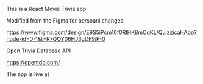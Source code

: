 This is a React Movie Trivia app.

Modified from the Figma for persoanl changes.

https://www.figma.com/design/E9S5iPcm10f0RIHK8mCqKL/Quizzical-App?node-id=0-1&t=R7QOY06HJ3gDF9jP-0

Open Trivia Database API

https://opentdb.com/

The app is live at
